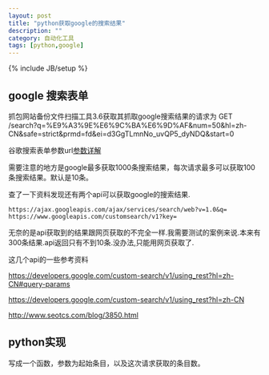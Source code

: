 ```yaml
---
layout: post
title: "python获取google的搜索结果"
description: ""
category: 自动化工具
tags: [python,google]
---
```

{% include JB/setup %}

## google 搜索表单 ##
抓包网站备份文件扫描工具3.6获取其抓取google搜索结果的请求为
	GET /search?q=%E9%A3%9E%E6%9C%BA%E6%9D%AF&num=50&hl=zh-CN&safe=strict&prmd=fd&ei=d3GgTLmnNo_uvQP5_dyNDQ&start=0

谷歌搜索表单参数url[参数详解](http://ylbook.com/cms/web/gugecanshu.htm)

需要注意的地方是google最多获取1000条搜索结果，每次请求最多可以获取100条搜索结果。默认是10条。

查了一下资料发现还有两个api可以获取google的搜索结果.

	https://ajax.googleapis.com/ajax/services/search/web?v=1.0&q=
	https://www.googleapis.com/customsearch/v1?key=

无奈的是api获取到的结果跟网页获取的不完全一样.我需要测试的案例来说.本来有300条结果.api返回只有不到10条.没办法,只能用网页获取了.

这几个api的一些参考资料

<https://developers.google.com/custom-search/v1/using_rest?hl=zh-CN#query-params>

<https://developers.google.com/custom-search/v1/using_rest?hl=zh-CN>

<http://www.seotcs.com/blog/3850.html>


## python实现 ##

写成一个函数，参数为起始条目，以及这次请求获取的条目数。

